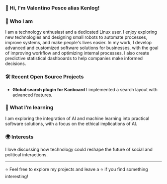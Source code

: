 ### 👋 Hi, I'm Valentino Pesce alias Kenlog!

### 🚀 Who I am
I am a technology enthusiast and a dedicated Linux user. I enjoy exploring new technologies and designing small robots to automate processes, improve systems, and make people's lives easier.
In my work, I develop advanced and customized software solutions for businesses, with the goal of improving workflow and optimizing internal processes. I also create predictive statistical dashboards to help companies make informed decisions.

### 🛠️ Recent Open Source Projects
- **Global search plugin for Kanboard** I implemented a search layout with advanced features.

### 🌱 What I’m learning
I am exploring the integration of AI and machine learning into practical software solutions, with a focus on the ethical implications of AI.

### 🌍 Interests
I love discussing how technology could reshape the future of social and political interactions.

<!-- ### 📫 How to reach me
- **Website:** [] -->

---

⭐️ Feel free to explore my projects and leave a ⭐ if you find something interesting!

